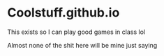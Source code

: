 # Coolstuff.github.io

This exists so I can play good games in class lol

Almost none of the shit here will be mine just saying
